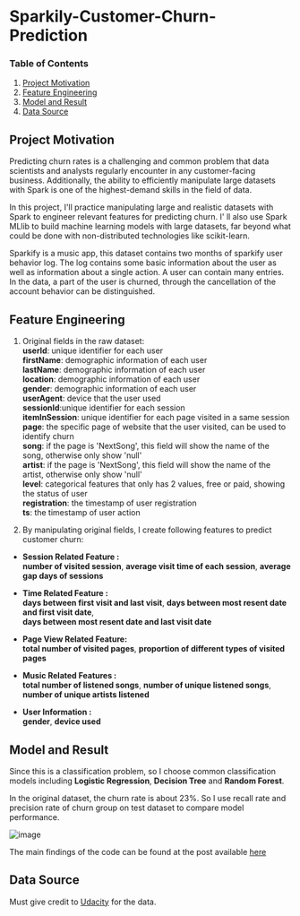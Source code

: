 # Sparkily-Customer-Churn-Prediction

### Table of Contents

1. [Project Motivation](#motivation)
2. [Feature Engineering ](#files)
3. [Model and Result](#use)
4. [Data Source](#source)

## Project Motivation<a name="motivation"></a>

Predicting churn rates is a challenging and common problem that data scientists and analysts regularly encounter in any customer-facing business. Additionally, the ability to efficiently manipulate large datasets with Spark is one of the highest-demand skills in the field of data.

In this project, I'll practice manipulating large and realistic datasets with Spark to engineer relevant features for predicting churn. I' ll also use Spark MLlib to build machine learning models with large datasets, far beyond what could be done with non-distributed technologies like scikit-learn.

Sparkify is a music app, this dataset contains two months of sparkify user behavior log. The log contains some basic information about the user as well as information about a single action. A user can contain many entries. In the data, a part of the user is churned, through the cancellation of the account behavior can be distinguished.


## Feature Engineering<a name="use"></a>
1. Original fields in the raw dataset:  
**userId**: unique identifier for each user  
**firstName**: demographic information of each user  
**lastName**: demographic information of each user  
**location**: demographic information of each user  
**gender**: demographic information of each user  
**userAgent**: device that the user used  
**sessionId**:unique identifier for each session   
**itemInSession**: unique identifier for each page visited in a same session  
**page**: the specific page of website that the user visited, can be used to identify churn  
**song**: if the page is 'NextSong', this field will show the name of the song, otherwise only show 'null'  
**artist**: if the page is 'NextSong', this field will show the name of the artist, otherwise only show 'null'  
**level**: categorical features that only has 2 values, free or paid, showing the status of user     
**registration**: the timestamp of user registration  
**ts**: the timestamp of user action

2. By manipulating original fields, I create following features to predict customer churn:  
- **Session Related Feature :**  
**number of visited session**, **average visit time of each session**, **average gap days of sessions**   

- **Time Related Feature :**  
**days between first visit and last visit**, **days between most resent date and first visit date**,  
**days between most resent date and last visit date**  

- **Page View Related Feature:**    
**total number of visited pages**, **proportion of different types of visited pages**

- **Music Related Features :**  
**total number of listened songs**, **number of unique listened songs**, **number of unique artists listened**  

- **User Information :**   
**gender**, **device used**


## Model and Result<a name="use"></a>
Since this is a classification problem, so I choose common classification models including **Logistic Regression**, **Decision Tree** and **Random Forest**.  

In the original dataset, the churn rate is about 23%. So I use recall rate and precision rate of churn group on test dataset to compare model performance.  

![image](https://github.com/haleyxu816/Sparkily-Customer-Churn-Prediction/blob/master/picture/result.png)

The main findings of the code can be found at the post available [here](https://medium.com/@haleyxu816/sparkify-user-churn-prediction-7ee90118ae99)


## Data Source<a name="source"></a>
Must give credit to [Udacity](https://www.udacity.com/) for the data.

